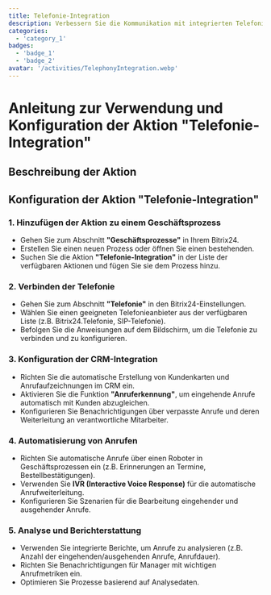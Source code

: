 ```yaml
---
title: Telefonie-Integration
description: Verbessern Sie die Kommunikation mit integrierten Telefonielösungen.
categories:
  - 'category_1'
badges:
  - 'badge_1'
  - 'badge_2'
avatar: '/activities/TelephonyIntegration.webp'
---
```


# Anleitung zur Verwendung und Konfiguration der Aktion "Telefonie-Integration"

## Beschreibung der Aktion

## **Konfiguration der Aktion "Telefonie-Integration"**

### 1. Hinzufügen der Aktion zu einem Geschäftsprozess
- Gehen Sie zum Abschnitt **"Geschäftsprozesse"** in Ihrem Bitrix24.
- Erstellen Sie einen neuen Prozess oder öffnen Sie einen bestehenden.
- Suchen Sie die Aktion **"Telefonie-Integration"** in der Liste der verfügbaren Aktionen und fügen Sie sie dem Prozess hinzu.

### 2. Verbinden der Telefonie
- Gehen Sie zum Abschnitt **"Telefonie"** in den Bitrix24-Einstellungen.
- Wählen Sie einen geeigneten Telefonieanbieter aus der verfügbaren Liste (z.B. Bitrix24.Telefonie, SIP-Telefonie).
- Befolgen Sie die Anweisungen auf dem Bildschirm, um die Telefonie zu verbinden und zu konfigurieren.

### 3. Konfiguration der CRM-Integration
- Richten Sie die automatische Erstellung von Kundenkarten und Anrufaufzeichnungen im CRM ein.
- Aktivieren Sie die Funktion **"Anruferkennung"**, um eingehende Anrufe automatisch mit Kunden abzugleichen.
- Konfigurieren Sie Benachrichtigungen über verpasste Anrufe und deren Weiterleitung an verantwortliche Mitarbeiter.

### 4. Automatisierung von Anrufen
- Richten Sie automatische Anrufe über einen Roboter in Geschäftsprozessen ein (z.B. Erinnerungen an Termine, Bestellbestätigungen).
- Verwenden Sie **IVR (Interactive Voice Response)** für die automatische Anrufweiterleitung.
- Konfigurieren Sie Szenarien für die Bearbeitung eingehender und ausgehender Anrufe.

### 5. Analyse und Berichterstattung
- Verwenden Sie integrierte Berichte, um Anrufe zu analysieren (z.B. Anzahl der eingehenden/ausgehenden Anrufe, Anrufdauer).
- Richten Sie Benachrichtigungen für Manager mit wichtigen Anrufmetriken ein.
- Optimieren Sie Prozesse basierend auf Analysedaten.